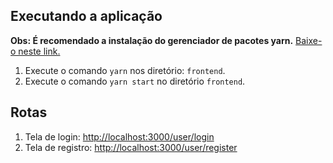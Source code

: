 ## Executando a aplicação

**Obs: É recomendado a instalação do gerenciador de pacotes yarn.**
<a href="https://yarnpkg.com/pt-BR/">Baixe-o neste link.</a>

1. Execute o comando `yarn` nos diretório: `frontend`.
2. Execute o comando `yarn start` no diretório `frontend`.

## Rotas

1. Tela de login: <a href="http://localhost:3000/user/login">http://localhost:3000/user/login</a>
2. Tela de registro: <a href="http://localhost:3000/user/register">http://localhost:3000/user/register</a>
